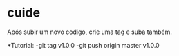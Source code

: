 # cuide

Após subir um novo codigo, crie uma tag e suba também.

*Tutorial:
-git tag v1.0.0
-git push origin master v1.0.0

